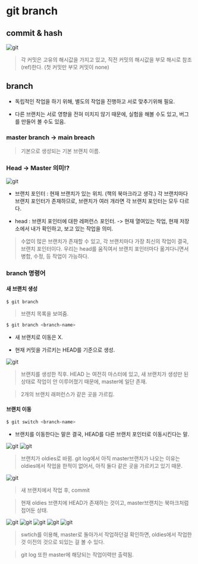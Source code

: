 # git branch


## commit & hash

![git](/Image/git&github/9.png)

> 각 커밋은 고유의 해시값을 가지고 있고, 직전 커밋의 해시값을 부모 해시로 참조(ref)한다.
(첫 커밋만 부모 커밋이 none)



## branch

* 독립적인 작업을 하기 위해, 별도의 작업을 진행하고 서로 맞추기위해 필요.

* 다른 브랜치는 서로 영향을 전혀 미치지 않기 때문에, 실험을 해볼 수도 있고, 버그를 만들어 볼 수도 있음.


### master branch -> main breach

> 기본으로 생성되는 기본 브랜치 이름.

### Head -> Master 의미!?

![git](/Image/git&github/10.png)

* 브랜치 포인터 : 현재 브랜치가 있는 위치. (책의 북마크라고 생각.) 각 브랜치마다 브랜치 포인터가 존재하므로, 브랜치가 여러 개라면 각 브랜치 포인터는 모두 다르다.

* head : 브랜치 포인터에 대한 레퍼런스 포인터. -> 현재 열여있는 작업, 현재 저장소에서 내가 확인하고, 보고 있는 작업을 의미.

> 수없이 많은 브랜치가 존재할 수 있고, 각 브랜치마다 가장 최신의 작업이 결국, 브랜치 포인터이다. 우리는 head를 움직여서 브랜치 포인터마다 옮겨다니면서 병합, 수정, 등 작업이 가능하다.


### branch 명령어

#### 새 브랜치 생성

```zsh
$ git branch
```
> 브랜치 목록을 보여줌.


```zsh
$ git branch <branch-name>
```

* 새 브랜치로 이동은 X.

* 현재 커밋을 가르키는 HEAD를 기준으로 생성.

![git](/Image/git&github/11.png)

> 브랜치를 생성한 직후.  HEAD 는 여전히 마스터에 있고, 새 브랜치가 생성만 된 상태로 작업이 안 이루어졌기 때문에, master에 일단 존재.

> 2개의 브랜치 래퍼런스가 같은 곳을 가르킴.

#### 브랜치 이동

```zsh
$ git switch <branch-name>
```

* 브랜치를 이동한다는 말은 결국, HEAD를 다른 브랜치 포인터로 이동시킨다는 말.

![git](/Image/git&github/12.png)
![git](/Image/git&github/13.png)

> 브랜치가 oldies로 바뀜. git log에서 아직 master브랜치가 나오는 이유는 oldies에서 작업을 한적이 없어서, 아직 둘다 같은 곳을 가르키고 있기 때문.

![git](/Image/git&github/14.png)

> 새 브랜치에서 작업 후, commit 

> 현재 oldies 브랜치에 HEAD가 존재하는 것이고, master브랜치는 북마크처럼 접어둔 상태.

![git](/Image/git&github/15.png)
![git](/Image/git&github/16.png)
![git](/Image/git&github/17.png)
![git](/Image/git&github/18.png)
![git](/Image/git&github/19.png)

> swtich를 이용해, master로 돌아가서 작업하던걸 확인하면, oldies에서 작업한 것 이전의 것으로 되있는 걸 볼 수 있다.

> git log 또한 master에 해당되는 작업이력만 출력됨.









































